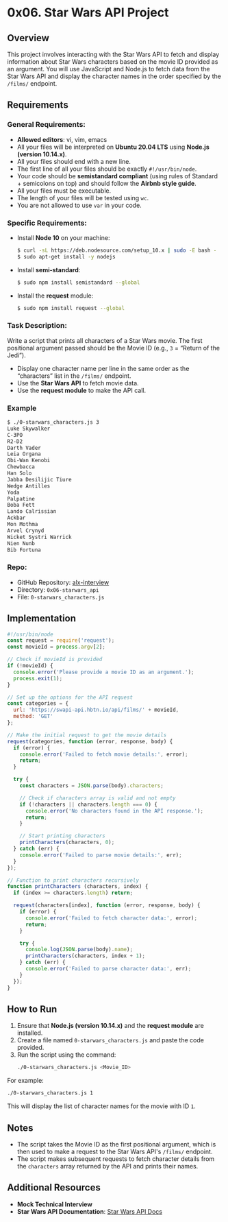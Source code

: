 # 0x06. Star Wars API Project

## Overview

This project involves interacting with the Star Wars API to fetch and display information about Star Wars characters based on the movie ID provided as an argument. You will use JavaScript and Node.js to fetch data from the Star Wars API and display the character names in the order specified by the `/films/` endpoint.

## Requirements

### General Requirements:
- **Allowed editors**: vi, vim, emacs
- All your files will be interpreted on **Ubuntu 20.04 LTS** using **Node.js (version 10.14.x)**.
- All your files should end with a new line.
- The first line of all your files should be exactly `#!/usr/bin/node`.
- Your code should be **semistandard compliant** (using rules of Standard + semicolons on top) and should follow the **Airbnb style guide**.
- All your files must be executable.
- The length of your files will be tested using `wc`.
- You are not allowed to use `var` in your code.

### Specific Requirements:
- Install **Node 10** on your machine:
    ```bash
    $ curl -sL https://deb.nodesource.com/setup_10.x | sudo -E bash -
    $ sudo apt-get install -y nodejs
    ```

- Install **semi-standard**:
    ```bash
    $ sudo npm install semistandard --global
    ```

- Install the **request** module:
    ```bash
    $ sudo npm install request --global
    ```

### Task Description:
Write a script that prints all characters of a Star Wars movie. The first positional argument passed should be the Movie ID (e.g., `3` = “Return of the Jedi”).

- Display one character name per line in the same order as the “characters” list in the `/films/` endpoint.
- Use the **Star Wars API** to fetch movie data.
- Use the **request module** to make the API call.

### Example
```bash
$ ./0-starwars_characters.js 3
Luke Skywalker
C-3PO
R2-D2
Darth Vader
Leia Organa
Obi-Wan Kenobi
Chewbacca
Han Solo
Jabba Desilijic Tiure
Wedge Antilles
Yoda
Palpatine
Boba Fett
Lando Calrissian
Ackbar
Mon Mothma
Arvel Crynyd
Wicket Systri Warrick
Nien Nunb
Bib Fortuna
```

### Repo:
- GitHub Repository: [alx-interview](https://github.com/alx-interview)
- Directory: `0x06-starwars_api`
- File: `0-starwars_characters.js`

## Implementation

```javascript
#!/usr/bin/node
const request = require('request');
const movieId = process.argv[2];

// Check if movieId is provided
if (!movieId) {
  console.error('Please provide a movie ID as an argument.');
  process.exit(1);
}

// Set up the options for the API request
const categories = {
  url: 'https://swapi-api.hbtn.io/api/films/' + movieId,
  method: 'GET'
};

// Make the initial request to get the movie details
request(categories, function (error, response, body) {
  if (error) {
    console.error('Failed to fetch movie details:', error);
    return;
  }

  try {
    const characters = JSON.parse(body).characters;

    // Check if characters array is valid and not empty
    if (!characters || characters.length === 0) {
      console.error('No characters found in the API response.');
      return;
    }

    // Start printing characters
    printCharacters(characters, 0);
  } catch (err) {
    console.error('Failed to parse movie details:', err);
  }
});

// Function to print characters recursively
function printCharacters (characters, index) {
  if (index >= characters.length) return;

  request(characters[index], function (error, response, body) {
    if (error) {
      console.error('Failed to fetch character data:', error);
      return;
    }

    try {
      console.log(JSON.parse(body).name);
      printCharacters(characters, index + 1);
    } catch (err) {
      console.error('Failed to parse character data:', err);
    }
  });
}
```

## How to Run

1. Ensure that **Node.js (version 10.14.x)** and the **request module** are installed.
2. Create a file named `0-starwars_characters.js` and paste the code provided.
3. Run the script using the command:
   ```bash
   ./0-starwars_characters.js <Movie_ID>
   ```

For example:
```bash
./0-starwars_characters.js 1
```

This will display the list of character names for the movie with ID `1`.

## Notes

- The script takes the Movie ID as the first positional argument, which is then used to make a request to the Star Wars API's `/films/` endpoint.
- The script makes subsequent requests to fetch character details from the `characters` array returned by the API and prints their names.

## Additional Resources
- **Mock Technical Interview**
- **Star Wars API Documentation**: [Star Wars API Docs](https://swapi.dev/)
